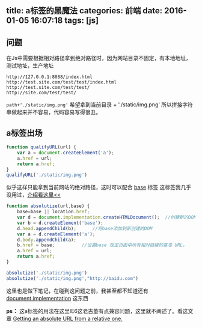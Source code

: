 title: a标签的黑魔法
categories: 前端
date: 2016-01-05 16:07:18
tags: [js]
---
<!--摘要-->
<!--more-->
## 问题
在Js中需要根据相对路径拿到绝对路径时，因为网站目录不固定，有本地地址，测试地址，生产地址
```
http://127.0.0.1:8088/index.html
http://test.site.com/test/test/index.html
http://test.site.com/test/test/
http://site.com/test/test/
```
`path+'./static/img.png'`
希望拿到当前目录 + './static/img.png'
所以拼接字符串做起来并不容易，代码容易写得很丑。

## a标签出场
```javascript
function qualifyURL(url) {
	var a = document.createElement('a');
	a.href = url;
	return a.href;
}
qualifyURL('./static/img.png')
```
似乎这样只能拿到当前网站的绝对路径，这时可以配合 [base](http://www.w3school.com.cn/tags/tag_base.asp) 标签
这标签我几乎没用过，[介绍看这里<<](http://www.w3school.com.cn/tags/tag_base.asp)

```javascript
function absolutize(url,base) {
    base=base || location.href;
    var d = document.implementation.createHTMLDocument();  //创建新的DOM
    var b = d.createElement('base');      
    d.head.appendChild(b);      //将base添加到新创建的DOM
    var a = d.createElement('a');
    d.body.appendChild(a);
    b.href = base;          //设置base 规定页面中所有相对链接的基准 URL。
    a.href = url;
    return a.href;
}

absolutize('./static/img.png')
absolutize('./static/img.png',"http://baidu.com")
```

这里也是做下笔记，在碰到这问题之前，我甚至都不知道还有 [document.implementation](https://developer.mozilla.org/en-US/docs/Web/API/DOMImplementation/createHTMLDocument) 这东西

**ps：**
这a标签的用法在这里IE6这老古董有点兼容问题，这里就不阐述了。看这文章 
[Getting an absolute URL from a relative one.](http://stackoverflow.com/questions/470832/getting-an-absolute-url-from-a-relative-one-ie6-issue)